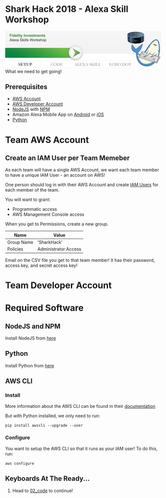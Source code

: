 # Shark Hack 2018 - Alexa Skill Workshop
![Setup](../images/SharkHack%202018%20Alexa%20Workshop%20Banner%20-%20Setup.png)
What we need to get going!
## Prerequisites
+ [AWS Account](https://aws.amazon.com/)
+ [AWS Developer Account](https://developer.amazon.com/)
+ [NodeJS](https://nodejs.org/en/download/) with [NPM](https://docs.npmjs.com/getting-started/installing-node)
+ Amazon Alexa Mobile App on [Android](https://play.google.com/store/apps/details?id=com.amazon.dee.app) or [iOS](https://itunes.apple.com/us/app/amazon-alexa/id944011620?mt=8)
+ [Python](https://www.python.org/downloads/)

# Team AWS Account
## Create an IAM User per Team Memeber
As each team will have a single AWS Account, we want each team member to have a unique IAM User - an account on AWS!

One person should log in with their AWS Account and create [IAM Users](https://docs.aws.amazon.com/IAM/latest/UserGuide/id_users_create.html#id_users_create_console) for each member of the team.

You will want to grant:
+ Programmatic access
+ AWS Management Console access

When you get to Permissions, create a new group.

| Name | Value |
|---|---|
| Group Name | 'SharkHack' |
| Policies | Administrator Access |
 
Email on the CSV file you get to that team member! It has their password, access key, and secret access key!

# Team Developer Account

# Required Software
## NodeJS and NPM
Install NodeJS from [here]()

## Python
Install Python from [here]()

## AWS CLI
### Install
More information about the AWS CLI can be found in their [documentation](https://docs.aws.amazon.com/cli/latest/userguide/installing.html)

But with Python installed, we only need to run:
```angularjs
pip install awscli --upgrade --user
```

### Configure
You want to setup the AWS CLI so that it runs as your IAM user! To do this, run:
```angularjs
aws configure
```

## Keyboards At The Ready...
1. Head to [02_code](02_code) to continue!
